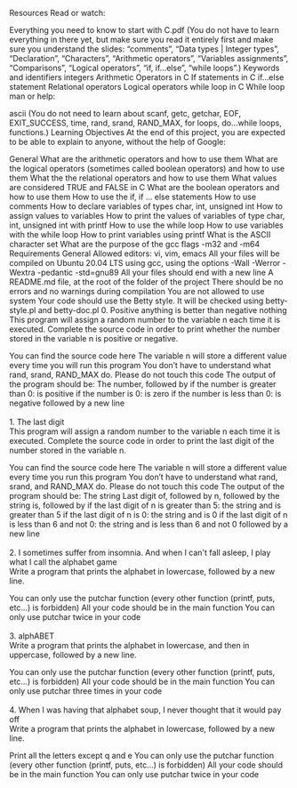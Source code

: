Resources
Read or watch:

Everything you need to know to start with C.pdf (You do not have to learn everything in there yet, but make sure you read it entirely first and make sure you understand the slides: “comments”, “Data types | Integer types”, “Declaration”, “Characters”, “Arithmetic operators”, “Variables assignments”, “Comparisons”, “Logical operators”, “if, if…else”, “while loops”.)
Keywords and identifiers
integers
Arithmetic Operators in C
If statements in C
if…else statement
Relational operators
Logical operators
while loop in C
While loop
man or help:

ascii (You do not need to learn about scanf, getc, getchar, EOF, EXIT_SUCCESS, time, rand, srand, RAND_MAX, for loops, do...while loops, functions.)
Learning Objectives
At the end of this project, you are expected to be able to explain to anyone, without the help of Google:

General
What are the arithmetic operators and how to use them
What are the logical operators (sometimes called boolean operators) and how to use them
What the the relational operators and how to use them
What values are considered TRUE and FALSE in C
What are the boolean operators and how to use them
How to use the if, if ... else statements
How to use comments
How to declare variables of types char, int, unsigned int
How to assign values to variables
How to print the values of variables of type char, int, unsigned int with printf
How to use the while loop
How to use variables with the while loop
How to print variables using printf
What is the ASCII character set
What are the purpose of the gcc flags -m32 and -m64
Requirements
General
Allowed editors: vi, vim, emacs
All your files will be compiled on Ubuntu 20.04 LTS using gcc, using the options -Wall -Werror -Wextra -pedantic -std=gnu89
All your files should end with a new line
A README.md file, at the root of the folder of the project
There should be no errors and no warnings during compilation
You are not allowed to use system
Your code should use the Betty style. It will be checked using betty-style.pl and betty-doc.pl
0. Positive anything is better than negative nothing <br> This program will assign a random number to the variable n each time it is executed. Complete the source code in order to print whether the number stored in the variable n is positive or negative.

You can find the source code here
The variable n will store a different value every time you will run this program
You don’t have to understand what rand, srand, RAND_MAX do. Please do not touch this code
The output of the program should be:
The number, followed by
if the number is greater than 0: is positive
if the number is 0: is zero
if the number is less than 0: is negative
followed by a new line <br>
<br> 1. The last digit <br> This program will assign a random number to the variable n each time it is executed. Complete the source code in order to print the last digit of the number stored in the variable n.

You can find the source code here
The variable n will store a different value every time you run this program
You don’t have to understand what rand, srand, and RAND_MAX do. Please do not touch this code
The output of the program should be:
The string Last digit of, followed by
n, followed by
the string is, followed by
if the last digit of n is greater than 5: the string and is greater than 5
if the last digit of n is 0: the string and is 0
if the last digit of n is less than 6 and not 0: the string and is less than 6 and not 0
followed by a new line <br>
<br> 2. I sometimes suffer from insomnia. And when I can't fall asleep, I play what I call the alphabet game <br> Write a program that prints the alphabet in lowercase, followed by a new line.

You can only use the putchar function (every other function (printf, puts, etc…) is forbidden)
All your code should be in the main function
You can only use putchar twice in your code <br>
<br> 3. alphABET <br> Write a program that prints the alphabet in lowercase, and then in uppercase, followed by a new line.

You can only use the putchar function (every other function (printf, puts, etc…) is forbidden)
All your code should be in the main function
You can only use putchar three times in your code <br> 
 <br> 4. When I was having that alphabet soup, I never thought that it would pay off <br> Write a program that prints the alphabet in lowercase, followed by a new line.

Print all the letters except q and e
You can only use the putchar function (every other function (printf, puts, etc…) is forbidden)
All your code should be in the main function
You can only use putchar twice in your code <br> 
